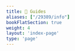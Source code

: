 ```yaml
---
title: 📖 Guides
aliases: ["/29389/info"]
bookFlatSection: true
weight: 4
layout: 'index-page'
type: 'page'
---
```

